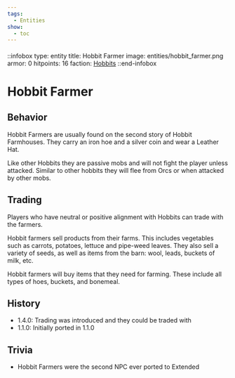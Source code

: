 ```yaml
---
tags:
  - Entities
show:
  - toc
---
```


####

::infobox
type: entity
title: Hobbit Farmer
image: entities/hobbit_farmer.png
armor: 0
hitpoints: 16
faction: [Hobbits](/Extended-Wiki/wiki/Hobbits_(Faction))
::end-infobox

# Hobbit Farmer

## Behavior

Hobbit Farmers are usually found on the second story of Hobbit Farmhouses. They carry an iron hoe and a silver coin and wear a Leather Hat.

Like other Hobbits they are passive mobs and will not fight the player unless attacked. Similar to other hobbits they will flee from Orcs or when attacked by other mobs. 

## Trading

Players who have neutral or positive alignment with Hobbits can trade with the farmers.

Hobbit farmers sell products from their farms. This includes vegetables such as carrots, potatoes, lettuce and pipe-weed leaves. They also sell a variety of seeds, as well as items from the barn: wool, leads, buckets of milk, etc.

Hobbit farmers will buy items that they need for farming. These include all types of hoes, buckets, and bonemeal. 

## History
- 1.4.0: Trading was introduced and they could be traded with
- 1.1.0: Initially ported in 1.1.0

## Trivia

- Hobbit Farmers were the second NPC ever ported to Extended
